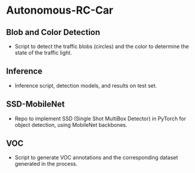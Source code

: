 # Autonomous-RC-Car

## Blob and Color Detection

- Script to detect the traffic blobs (circles) and the color to determine the state of the traffic light.

## Inference

- Inference script, detection models, and results on test set.

## SSD-MobileNet

- Repo to implement SSD (Single Shot MultiBox Detector) in PyTorch for object detection, using MobileNet backbones.

## VOC

- Script to generate VOC annotations and the corresponding dataset generated in the process.

